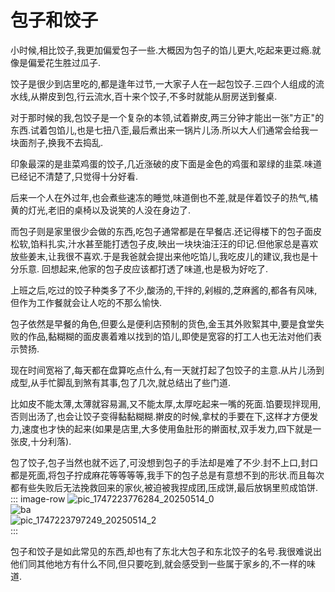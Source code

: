 # 包子和饺子

小时候,相比饺子,我更加偏爱包子一些.大概因为包子的馅儿更大,吃起来更过瘾.就像是偏爱花生胜过瓜子.

饺子是很少到店里吃的,都是逢年过节,一大家子人在一起包饺子.三四个人组成的流水线,从擀皮到包,行云流水,百十来个饺子,不多时就能从厨房送到餐桌.

对于那时候的我,包饺子是一个复杂的本领,试着擀皮,两三分钟才能出一张"方正"的东西.试着包馅儿,也是七扭八歪,最后煮出来一锅片儿汤.所以大人们通常会给我一块面剂子,换我不去捣乱.

印象最深的是韭菜鸡蛋的饺子,几近涨破的皮下面是金色的鸡蛋和翠绿的韭菜.味道已经记不清楚了,只觉得十分好看.

后来一个人在外过年,也会煮些速冻的睡觉,味道倒也不差,就是伴着饺子的热气,橘黄的灯光,老旧的桌椅以及说笑的人没在身边了.

而包子则是家里很少会做的东西,吃包子通常都是在早餐店.还记得楼下的包子面皮松软,馅料扎实,汁水甚至能打透包子皮,映出一块块油汪汪的印记.但他家总是喜欢放些姜末,让我很不喜欢.于是我爸就会提出来他吃馅儿,我吃皮儿的建议,我也是十分乐意.
回想起来,他家的包子皮应该都打透了味道,也是极为好吃了.

上班之后,吃过的饺子种类多了不少,酸汤的,干拌的,剁椒的,芝麻酱的,都各有风味,但作为工作餐就会让人吃的不那么愉快.

包子依然是早餐的角色,但要么是便利店预制的货色,金玉其外败絮其中,要是食堂失败的作品,黏糊糊的面皮裹着难以找到的馅儿,即使是宽容的打工人也无法对他们表示赞扬.

现在时间宽裕了,每天都在盘算吃点什么,有一天就打起了包饺子的主意.从片儿汤到成型,从手忙脚乱到煞有其事,包了几次,就总结出了些门道.

比如皮不能太薄,太薄就容易漏,又不能太厚,太厚吃起来一嘴的死面.馅要现拌现用,否则出汤了,也会让饺子变得黏黏糊糊.擀皮的时候,拿杖的手要在下,这样才方便发力,速度也才快的起来(如果是店里,大多使用鱼肚形的擀面杖,双手发力,四下就是一张皮,十分利落).

包了饺子,包子当然也就不远了,可没想到包子的手法却是难了不少.封不上口,封口都是死面,将包子拧成麻花等等等等,我手下的包子总是有意想不到的形状.而且每次都有些失败后无法挽救回来的家伙,被迫被我捏成团,压成饼,最后放锅里煎成馅饼.
::: image-row
![pic_1747223776284_20250514_0](http://svd60vcz0.hd-bkt.clouddn.com/pic_1747223776284_20250514.png)  
![ba](http://svd60vcz0.hd-bkt.clouddn.com/pic_1747224013944_20250514.png)  
![pic_1747223797249_20250514_2](http://svd60vcz0.hd-bkt.clouddn.com/pic_1747223797249_20250514.png)  
:::

包子和饺子是如此常见的东西,却也有了东北大包子和东北饺子的名号.我很难说出他们同其他地方有什么不同,但只要吃到,就会感受到一些属于家乡的,不一样的味道.